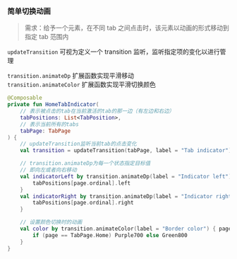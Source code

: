 ### 简单切换动画

> 需求：给予一个元素，在不同 tab 之间点击时，该元素以动画的形式移动到指定 tab 范围内

`updateTransition` 可视为定义一个 transition 监听，监听指定项的变化以进行管理

`transition.animateDp` 扩展函数实现平滑移动  
`transition.animateColor` 扩展函数实现平滑切换颜色

```kotlin
@Composable
private fun HomeTabIndicator(
    // 表示被点击的tab在当前激活的tab的那一边（有左边和右边）
    tabPositions: List<TabPosition>,
    // 表示当前所有的tabs
    tabPage: TabPage
) {
    // updateTransition监听当前tab的点击变化
    val transition = updateTransition(tabPage, label = "Tab indicator")

    // transition.animateDp为每一个状态指定目标值
    // 即向左或者向右移动
    val indicatorLeft by transition.animateDp(label = "Indicator left") { page ->
        tabPositions[page.ordinal].left
    }
    val indicatorRight by transition.animateDp(label = "Indicator right") { page ->
        tabPositions[page.ordinal].right
    }

    // 设置颜色切换时的动画
    val color by transition.animateColor(label = "Border color") { page ->
        if (page == TabPage.Home) Purple700 else Green800
    }
}
```

<br>
